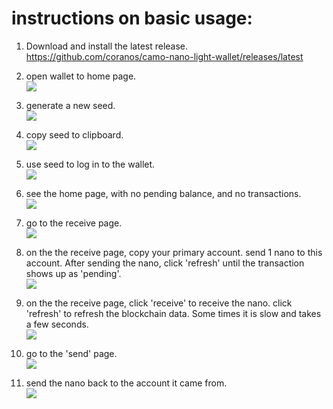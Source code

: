 # instructions on basic usage:

1. Download and install the latest release.  
https://github.com/coranos/camo-nano-light-wallet/releases/latest

2. open wallet to home page.  
![](https://imgur.com/XJ5bXGm.png)

3. generate a new seed.  
![](https://imgur.com/6n7mDey.png)

4. copy seed to clipboard.  
![](https://imgur.com/AhgAsA1.png)

5. use seed to log in to the wallet.  
![](https://imgur.com/6evbCmN.png)

6. see the home page, with no pending balance, and no transactions.  
![](https://imgur.com/PrQ8onA.png)

7. go to the receive page.  
![](https://imgur.com/IEUPMZV.png)

8. on the the receive page, copy your primary account. send 1 nano to this account. After sending the nano, click 'refresh' until the transaction shows up as 'pending'.  
![](https://imgur.com/ZGXatHe.png)

9. on the the receive page, click 'receive' to receive the nano. click 'refresh' to refresh the blockchain data. Some times it is slow and takes a few seconds.  
![](https://imgur.com/1VQB1Hp.png)

10. go to the 'send' page.  
![](https://imgur.com/mZVA3aP.png)

11. send the nano back to the account it came from.  
![](https://imgur.com/opXFyaR.png)

